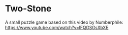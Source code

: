 # Two-Stone
A small puzzle game based on this video by Numberphile: https://www.youtube.com/watch?v=lFQGSGsXbXE
